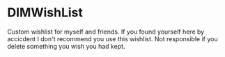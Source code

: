 # DIMWishList

Custom wishlist for myself and friends. If you found yourself here by accicdent I don't recommend you use this wishlist. Not responsible if you delete something you wish you had kept. 
